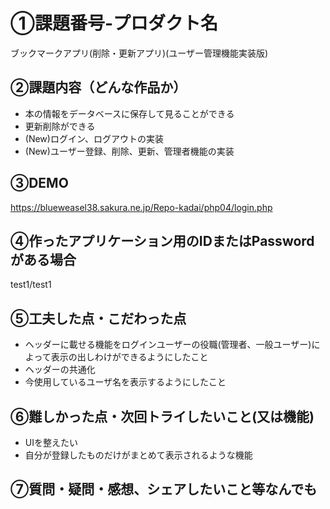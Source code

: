 # ①課題番号-プロダクト名

ブックマークアプリ(削除・更新アプリ)(ユーザー管理機能実装版)

## ②課題内容（どんな作品か）

- 本の情報をデータベースに保存して見ることができる
- 更新削除ができる
- (New)ログイン、ログアウトの実装
- (New)ユーザー登録、削除、更新、管理者機能の実装

## ③DEMO

https://blueweasel38.sakura.ne.jp/Repo-kadai/php04/login.php

## ④作ったアプリケーション用のIDまたはPasswordがある場合

test1/test1

## ⑤工夫した点・こだわった点

- ヘッダーに載せる機能をログインユーザーの役職(管理者、一般ユーザー)によって表示の出しわけができるようにしたこと
- ヘッダーの共通化
- 今使用しているユーザ名を表示するようにしたこと

## ⑥難しかった点・次回トライしたいこと(又は機能)

- UIを整えたい
- 自分が登録したものだけがまとめて表示されるような機能

## ⑦質問・疑問・感想、シェアしたいこと等なんでも


